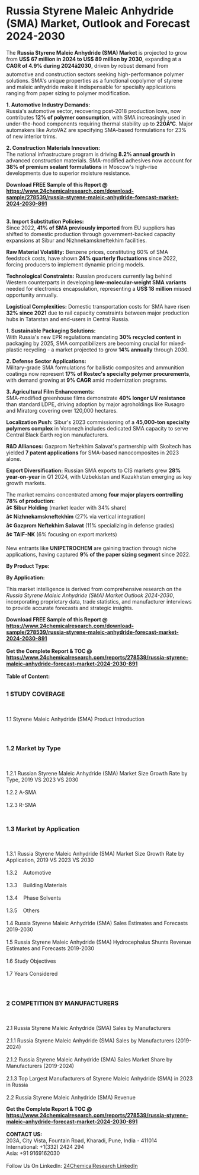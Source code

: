 <h1>Russia Styrene Maleic Anhydride (SMA) Market, Outlook and Forecast 2024-2030</h1><p>The <strong>Russia Styrene Maleic Anhydride (SMA) Market</strong> is projected to grow from <strong>US$ 67 million in 2024 to US$ 89 million by 2030</strong>, expanding at a <strong>CAGR of 4.9% during 2024â2030</strong>, driven by robust demand from automotive and construction sectors seeking high-performance polymer solutions. SMA's unique properties as a functional copolymer of styrene and maleic anhydride make it indispensable for specialty applications ranging from paper sizing to polymer modification.</p><p><strong>1. Automotive Industry Demands:</strong><br>
Russia's automotive sector, recovering post-2018 production lows, now contributes <strong>12% of polymer consumption</strong>, with SMA increasingly used in under-the-hood components requiring thermal stability up to <strong>220Â°C</strong>. Major automakers like AvtoVAZ are specifying SMA-based formulations for 23% of new interior trims.</p><p><strong>2. Construction Materials Innovation:</strong><br>
The national infrastructure program is driving <strong>8.2% annual growth</strong> in advanced construction materials. SMA-modified adhesives now account for <strong>38% of premium sealant formulations</strong> in Moscow's high-rise developments due to superior moisture resistance.</p><div><b>Download FREE Sample of this Report @ 
            <a href="https://www.24chemicalresearch.com/download-sample/278539/russia-styrene-maleic-anhydride-forecast-market-2024-2030-891">
            https://www.24chemicalresearch.com/download-sample/278539/russia-styrene-maleic-anhydride-forecast-market-2024-2030-891</a></b></div><br><p><strong>3. Import Substitution Policies:</strong><br>
Since 2022, <strong>41% of SMA previously imported</strong> from EU suppliers has shifted to domestic production through government-backed capacity expansions at Sibur and Nizhnekamskneftekhim facilities.</p><p><strong>Raw Material Volatility:</strong> Benzene prices, constituting 60% of SMA feedstock costs, have shown <strong>24% quarterly fluctuations</strong> since 2022, forcing producers to implement dynamic pricing models.</p><p><strong>Technological Constraints:</strong> Russian producers currently lag behind Western counterparts in developing <strong>low-molecular-weight SMA variants</strong> needed for electronics encapsulation, representing a <strong>US$ 18 million</strong> missed opportunity annually.</p><p><strong>Logistical Complexities:</strong> Domestic transportation costs for SMA have risen <strong>32% since 2021</strong> due to rail capacity constraints between major production hubs in Tatarstan and end-users in Central Russia.</p><p><strong>1. Sustainable Packaging Solutions:</strong><br>
With Russia's new EPR regulations mandating <strong>30% recycled content</strong> in packaging by 2025, SMA compatibilizers are becoming crucial for mixed-plastic recycling - a market projected to grow <strong>14% annually</strong> through 2030.</p><p><strong>2. Defense Sector Applications:</strong><br>
Military-grade SMA formulations for ballistic composites and ammunition coatings now represent <strong>17% of Rostec's specialty polymer procurements</strong>, with demand growing at <strong>9% CAGR</strong> amid modernization programs.</p><p><strong>3. Agricultural Film Enhancements:</strong><br>
SMA-modified greenhouse films demonstrate <strong>40% longer UV resistance</strong> than standard LDPE, driving adoption by major agroholdings like Rusagro and Miratorg covering over 120,000 hectares.</p><p><strong>Localization Push:</strong> Sibur's 2023 commissioning of a <strong>45,000-ton specialty polymers complex</strong> in Voronezh includes dedicated SMA capacity to serve Central Black Earth region manufacturers.</p><p><strong>R&amp;D Alliances:</strong> Gazprom Neftekhim Salavat's partnership with Skoltech has yielded <strong>7 patent applications</strong> for SMA-based nanocomposites in 2023 alone.</p><p><strong>Export Diversification:</strong> Russian SMA exports to CIS markets grew <strong>28% year-on-year</strong> in Q1 2024, with Uzbekistan and Kazakhstan emerging as key growth markets.</p><p>The market remains concentrated among <strong>four major players controlling 78% of production</strong>:
<br><strong>â¢ Sibur Holding</strong> (market leader with 34% share)
<br><strong>â¢ Nizhnekamskneftekhim</strong> (27% via vertical integration)
<br><strong>â¢ Gazprom Neftekhim Salavat</strong> (11% specializing in defense grades)
<br><strong>â¢ TAIF-NK</strong> (6% focusing on export markets)</p><p>New entrants like <strong>UNIPETROCHEM</strong> are gaining traction through niche applications, having captured <strong>9% of the paper sizing segment</strong> since 2022.</p><p><strong>By Product Type:</strong></p><p><strong>By Application:</strong></p><p>This market intelligence is derived from comprehensive research on the <em>Russia Styrene Maleic Anhydride (SMA) Market Outlook 2024-2030</em>, incorporating proprietary data, trade statistics, and manufacturer interviews to provide accurate forecasts and strategic insights.</p><div><b>Download FREE Sample of this Report @ 
            <a href="https://www.24chemicalresearch.com/download-sample/278539/russia-styrene-maleic-anhydride-forecast-market-2024-2030-891">
            https://www.24chemicalresearch.com/download-sample/278539/russia-styrene-maleic-anhydride-forecast-market-2024-2030-891</a></b></div><br><div><b>Get the Complete Report & TOC @ 
            <a href="https://www.24chemicalresearch.com/reports/278539/russia-styrene-maleic-anhydride-forecast-market-2024-2030-891">
            https://www.24chemicalresearch.com/reports/278539/russia-styrene-maleic-anhydride-forecast-market-2024-2030-891</a></b></div><br>
            <b>Table of Content:</b><p><h2><span style="font-size:16px"><strong>1 STUDY COVERAGE</strong></span></h2><br />
<p>1.1 Styrene Maleic Anhydride (SMA) Product Introduction</p><br />
<h2><span style="font-size:16px"><strong>1.2 Market by Type</strong></span></h2><br />
<p>1.2.1 Russian Styrene Maleic Anhydride (SMA) Market Size Growth Rate by Type, 2019 VS 2023 VS 2030<br /><br />
1.2.2 A-SMA&nbsp;&nbsp; &nbsp;<br /><br />
1.2.3 R-SMA<br /><br />
<h2><span style="font-size:16px"><strong>1.3 Market by Application</strong></span></h2><br />
<p>1.3.1 Russia Styrene Maleic Anhydride (SMA) Market Size Growth Rate by Application, 2019 VS 2023 VS 2030<br /><br />
1.3.2&nbsp;&nbsp; &nbsp;Automotive<br /><br />
1.3.3&nbsp;&nbsp; &nbsp;Building Materials<br /><br />
1.3.4&nbsp;&nbsp; &nbsp;Phase Solvents<br /><br />
1.3.5&nbsp;&nbsp; &nbsp;Others<br /><br />
1.4 Russia Styrene Maleic Anhydride (SMA) Sales Estimates and Forecasts 2019-2030<br /><br />
1.5 Russia Styrene Maleic Anhydride (SMA) Hydrocephalus Shunts Revenue Estimates and Forecasts 2019-2030<br /><br />
1.6 Study Objectives<br /><br />
1.7 Years Considered</p><br />
<h2><span style="font-size:16px"><strong>2 COMPETITION BY MANUFACTURERS</strong></span></h2><br />
<p>2.1 Russia Styrene Maleic Anhydride (SMA) Sales by Manufacturers<br /><br />
2.1.1 Russia Styrene Maleic Anhydride (SMA) Sales by Manufacturers (2019-2024)<br /><br />
2.1.2 Russia Styrene Maleic Anhydride (SMA) Sales Market Share by Manufacturers (2019-2024)<br /><br />
2.1.3 Top Largest Manufacturers of Styrene Maleic Anhydride (SMA) in 2023 in Russia<br /><br />
2.2 Russia Styrene Maleic Anhydride (SMA) Revenue</p><div><b>Get the Complete Report & TOC @ 
            <a href="https://www.24chemicalresearch.com/reports/278539/russia-styrene-maleic-anhydride-forecast-market-2024-2030-891">
            https://www.24chemicalresearch.com/reports/278539/russia-styrene-maleic-anhydride-forecast-market-2024-2030-891</a></b></div><br><b>CONTACT US:</b><br>
            203A, City Vista, Fountain Road, Kharadi, Pune, India - 411014<br>
            International: +1(332) 2424 294<br>
            Asia: +91 9169162030 <br><br>
            Follow Us On LinkedIn: <a href="https://www.linkedin.com/company/24chemicalresearch/">24ChemicalResearch LinkedIn</a>